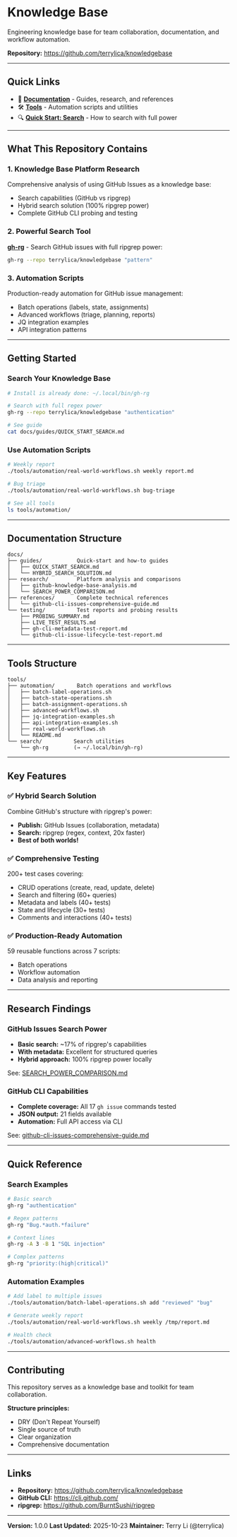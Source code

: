 # Knowledge Base

Engineering knowledge base for team collaboration, documentation, and workflow automation.

**Repository:** https://github.com/terrylica/knowledgebase

---

## Quick Links

- 📖 **[Documentation](/docs/)** - Guides, research, and references
- 🛠️ **[Tools](/tools/)** - Automation scripts and utilities
- 🔍 **[Quick Start: Search](/docs/guides/QUICK_START_SEARCH.md)** - How to search with full power

---

## What This Repository Contains

### 1. Knowledge Base Platform Research
Comprehensive analysis of using GitHub Issues as a knowledge base:
- Search capabilities (GitHub vs ripgrep)
- Hybrid search solution (100% ripgrep power)
- Complete GitHub CLI probing and testing

### 2. Powerful Search Tool
**[gh-rg](/tools/search/)** - Search GitHub issues with full ripgrep power:
```bash
gh-rg --repo terrylica/knowledgebase "pattern"
```

### 3. Automation Scripts
Production-ready automation for GitHub issue management:
- Batch operations (labels, state, assignments)
- Advanced workflows (triage, planning, reports)
- JQ integration examples
- API integration patterns

---

## Getting Started

### Search Your Knowledge Base
```bash
# Install is already done: ~/.local/bin/gh-rg

# Search with full regex power
gh-rg --repo terrylica/knowledgebase "authentication"

# See guide
cat docs/guides/QUICK_START_SEARCH.md
```

### Use Automation Scripts
```bash
# Weekly report
./tools/automation/real-world-workflows.sh weekly report.md

# Bug triage
./tools/automation/real-world-workflows.sh bug-triage

# See all tools
ls tools/automation/
```

---

## Documentation Structure

```
docs/
├── guides/           Quick-start and how-to guides
│   ├── QUICK_START_SEARCH.md
│   └── HYBRID_SEARCH_SOLUTION.md
├── research/         Platform analysis and comparisons
│   ├── github-knowledge-base-analysis.md
│   └── SEARCH_POWER_COMPARISON.md
├── references/       Complete technical references
│   └── github-cli-issues-comprehensive-guide.md
└── testing/          Test reports and probing results
    ├── PROBING_SUMMARY.md
    ├── LIVE_TEST_RESULTS.md
    ├── gh-cli-metadata-test-report.md
    └── github-cli-issue-lifecycle-test-report.md
```

---

## Tools Structure

```
tools/
├── automation/       Batch operations and workflows
│   ├── batch-label-operations.sh
│   ├── batch-state-operations.sh
│   ├── batch-assignment-operations.sh
│   ├── advanced-workflows.sh
│   ├── jq-integration-examples.sh
│   ├── api-integration-examples.sh
│   ├── real-world-workflows.sh
│   └── README.md
└── search/          Search utilities
    └── gh-rg        (→ ~/.local/bin/gh-rg)
```

---

## Key Features

### ✅ Hybrid Search Solution
Combine GitHub's structure with ripgrep's power:
- **Publish:** GitHub Issues (collaboration, metadata)
- **Search:** ripgrep (regex, context, 20x faster)
- **Best of both worlds!**

### ✅ Comprehensive Testing
200+ test cases covering:
- CRUD operations (create, read, update, delete)
- Search and filtering (60+ queries)
- Metadata and labels (40+ tests)
- State and lifecycle (30+ tests)
- Comments and interactions (40+ tests)

### ✅ Production-Ready Automation
59 reusable functions across 7 scripts:
- Batch operations
- Workflow automation
- Data analysis and reporting

---

## Research Findings

### GitHub Issues Search Power
- **Basic search:** ~17% of ripgrep's capabilities
- **With metadata:** Excellent for structured queries
- **Hybrid approach:** 100% ripgrep power locally

See: [SEARCH_POWER_COMPARISON.md](/docs/research/SEARCH_POWER_COMPARISON.md)

### GitHub CLI Capabilities
- **Complete coverage:** All 17 `gh issue` commands tested
- **JSON output:** 21 fields available
- **Automation:** Full API access via CLI

See: [github-cli-issues-comprehensive-guide.md](/docs/references/github-cli-issues-comprehensive-guide.md)

---

## Quick Reference

### Search Examples
```bash
# Basic search
gh-rg "authentication"

# Regex patterns
gh-rg "Bug.*auth.*failure"

# Context lines
gh-rg -A 3 -B 1 "SQL injection"

# Complex patterns
gh-rg "priority:(high|critical)"
```

### Automation Examples
```bash
# Add label to multiple issues
./tools/automation/batch-label-operations.sh add "reviewed" "bug"

# Generate weekly report
./tools/automation/real-world-workflows.sh weekly /tmp/report.md

# Health check
./tools/automation/advanced-workflows.sh health
```

---

## Contributing

This repository serves as a knowledge base and toolkit for team collaboration.

**Structure principles:**
- DRY (Don't Repeat Yourself)
- Single source of truth
- Clear organization
- Comprehensive documentation

---

## Links

- **Repository:** https://github.com/terrylica/knowledgebase
- **GitHub CLI:** https://cli.github.com/
- **ripgrep:** https://github.com/BurntSushi/ripgrep

---

**Version:** 1.0.0
**Last Updated:** 2025-10-23
**Maintainer:** Terry Li (@terrylica)
